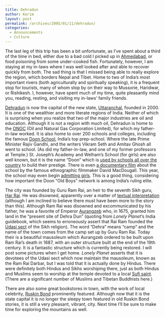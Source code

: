 ```yaml
---
title: Dehradun
author: Kerim
layout: post
permalink: /archives/2005/01/11/dehradun/
categories:
  - Announcements
  - Culture
---
```

The last leg of this trip has been a bit unfortunate, as I&#8217;ve spent about a third of the time in bed, either due to a bad cold I picked up in <a href="http://test.oxus.net/archives/2004/12/27/ahmedabad/" onclick="_gaq.push(['_trackEvent', 'outbound-article', 'http://test.oxus.net/archives/2004/12/27/ahmedabad/', 'Ahmedabad']);" >Ahmedabad</a>, or food poisoning from some under-cooked fish. Fortunately, however, I am staying at my in-laws where I was well looked after and able to recover quickly from both. The sad thing is that I missed being able to really explore the region, which borders Nepal and Tibet. Home to two of India&#8217;s most important rivers (both agriculturally and spiritually speaking), it is a frequent stop for tourists, many of whom stop by on their way to Mussorie, Haridwar, or Rishikesh. I, however, have spent much of my time, quite pleasantly mind you, reading, resting, and visiting my in-laws&#8217; family friends.

<a href="http://en.wikipedia.org/wiki/Dehradun" onclick="_gaq.push(['_trackEvent', 'outbound-article', 'http://en.wikipedia.org/wiki/Dehradun', 'Dehradun']);" >Dehradun</a> is now the capital of the new state, <a href="http://en.wikipedia.org/wiki/Uttaranchal" onclick="_gaq.push(['_trackEvent', 'outbound-article', 'http://en.wikipedia.org/wiki/Uttaranchal', 'Uttaranchal']);" >Uttaranchal</a>, founded in 2000. It is one of the wealthier and more literate regions of India. Neither of which is surprising when you realize that two of the major industries are oil and education. Although it is not a region with much oil, Dehradun is home to the <a href="http://en.wikipedia.org/wiki/ONGC" onclick="_gaq.push(['_trackEvent', 'outbound-article', 'http://en.wikipedia.org/wiki/ONGC', 'ONGC']);" >ONGC</a> (Oil and Natural Gas Corporation Limited), for which my father-in-law worked. It is also home to over 200 schools and colleges, including the famous <a href="http://en.wikipedia.org/wiki/The_Doon_School" onclick="_gaq.push(['_trackEvent', 'outbound-article', 'http://en.wikipedia.org/wiki/The_Doon_School', 'Doon School']);" >Doon School</a>, India&#8217;s top prep-school. Where the late Prime Minister Rajiv Gandhi, and the writers Vikram Seth and Amitav Ghosh all went to school. (As did my father-in-law, and one of my former professors at Temple.) St. Joseph&#8217;s Academy and Welham&#8217;s School (for girls) are also well known, but it is the name &#8220;Doon&#8221; which is <a href="http://www.dooninternational.com/aboutus.html" onclick="_gaq.push(['_trackEvent', 'outbound-article', 'http://www.dooninternational.com/aboutus.html', 'used by schools all over the country']);" >used by schools all over the country</a> to build their prestige. There is even <a href="http://cc.joensuu.fi/sights/david.htm" onclick="_gaq.push(['_trackEvent', 'outbound-article', 'http://cc.joensuu.fi/sights/david.htm', 'a documentary film']);" >a documentary film</a> about the school by the famous ethnographic filmmaker David MacDougall. This year, the school may even begin <a href="http://doononline.com/pages/info_features/pressroom/press127.htm" onclick="_gaq.push(['_trackEvent', 'outbound-article', 'http://doononline.com/pages/info_features/pressroom/press127.htm', 'admitting girls']);" >admitting girls</a>. This is a good thing, considering how important the Doon &#8220;Old Boys&#8221; network is among India&#8217;s ruling elite.

The city was founded by Guru Ram Rai, an heir to the seventh Sikh guru, <a href="http://www.sikh-history.com/sikhhist/gurus/nanak7.html" onclick="_gaq.push(['_trackEvent', 'outbound-article', 'http://www.sikh-history.com/sikhhist/gurus/nanak7.html', 'Har Rai']);" >Har Rai</a>. He was disowned, apparently over a matter of <a href="http://www.gurmat.info/sms/smspublications/inthegurusfootsteps/chapter11/" onclick="_gaq.push(['_trackEvent', 'outbound-article', 'http://www.gurmat.info/sms/smspublications/inthegurusfootsteps/chapter11/', 'textual interpretation']);" >textual interpretation</a> (although I am inclined to believe there must have been more to the story than this). Although Ram Rai was disowned and excommunicated by his father, he was a favorite of Emperor <a href="http://en.wikipedia.org/wiki/Aurangzeb" onclick="_gaq.push(['_trackEvent', 'outbound-article', 'http://en.wikipedia.org/wiki/Aurangzeb', 'Aurangzeb']);" >Aurangzeb</a> who, in 1675, granted him land in the &#8220;present site of Dehra Dun&#8221; (quoting from *Lonely Planet*&#8216;s India guidebook, which seems to erroneously assert that Rai Ram founded the <a href="http://www.sikh-heritage.co.uk/movements/Udasis/udasis.htm" onclick="_gaq.push(['_trackEvent', 'outbound-article', 'http://www.sikh-heritage.co.uk/movements/Udasis/udasis.htm', 'Udasi sect']);" >Udasi sect</a> of the Sikh religion). The word &#8220;Dehra&#8221; means &#8220;camp&#8221; and the name of the town comes from the camp set up by Guru Ram Rai. Today their is a beautiful mausoleum which Aurangzeb ordered to be built upon Ram Rai&#8217;s death in 1687, with an outer structure built at the end of the 19th century. It is a fantastic structure which is currently being restored. I will post some pictures when I get home. *Lonely Planet* asserts that it is devotees of the Udasi sect which now maintain the mausoleum, known as the Ram Rai Darbar, but I was told that it is actually done by Hindus. There were definitely both Hindus and Sikhs worshiping there, just as both Hindus and Muslims seem to worship at the temple devoted to a local <a href="http://en.wikipedia.org/wiki/Sufi" onclick="_gaq.push(['_trackEvent', 'outbound-article', 'http://en.wikipedia.org/wiki/Sufi', 'Sufi saint']);" >Sufi saint</a>. (There are a significant number of Muslims and Tibetan Buddhists here.)

There are also some great bookstores in town, with the work of local celebrity, <a href="http://en.wikipedia.org/wiki/Ruskin_Bond" onclick="_gaq.push(['_trackEvent', 'outbound-article', 'http://en.wikipedia.org/wiki/Ruskin_Bond', 'Ruskin Bond']);" >Ruskin Bond</a> prominently featured. Although now that it is the state capital it is no longer the sleepy town featured in old Ruskin Bond stories, it is still a very pleasant, vibrant, city. Next time I&#8217;ll be sure to make time for exploring the mountains as well.

